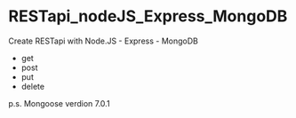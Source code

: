 # RESTapi_nodeJS_Express_MongoDB

Create RESTapi with Node.JS - Express - MongoDB
- get
- post
- put
- delete

p.s. Mongoose verdion 7.0.1
